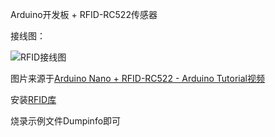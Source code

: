 Arduino开发板 + RFID-RC522传感器

接线图：

![RFID接线图](https://github.com/zhazhalaila/rfid-signin-python/blob/master/docs/RFID接线.JPG)

图片来源于[Arduino Nano + RFID-RC522 - Arduino Tutorial视频](https://www.youtube.com/watch?v=TJJ_1LiDDrc)

安装[RFID库](https://github.com/miguelbalboa/rfid)

烧录示例文件Dumpinfo即可
